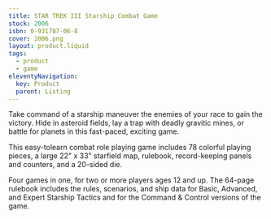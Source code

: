 ```yaml
---
title: STAR TREK III Starship Combat Game
stock: 2006
isbn: 0-931787-06-8
cover: 2006.png
layout: product.liquid
tags: 
  - product
  - game
eleventyNavigation:
  key: Product
  parent: Listing
---
```

Take command of a starship maneuver the enemies of your race to gain the victory. Hide in asteroid fields, lay a trap with deadly gravitic mines, or battle for planets in this fast-paced, exciting game. 

This easy-tolearn combat role playing game includes 78 colorful playing pieces, a large 22" x 33" starfield map, rulebook, record-keeping panels and counters, and a 20-sided die. 

Four games in one, for two or more players ages 12 and up. The 64-page rulebook includes the rules, scenarios, and ship data for Basic, Advanced, and Expert Starship Tactics and for the Command & Control versions of the game.
